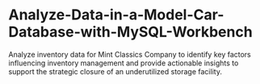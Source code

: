 # Analyze-Data-in-a-Model-Car-Database-with-MySQL-Workbench
Analyze inventory data for Mint Classics Company to identify key factors influencing inventory management and provide actionable insights to support the strategic closure of an underutilized storage facility.
